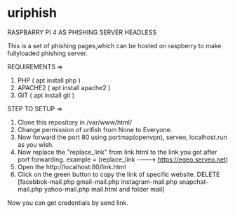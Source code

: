 # uriphish
RASPBARRY PI 4 AS PHISHING SERVER HEADLESS

This is a set of phishing pages,which can be hosted on raspberry to make fullyloaded phishing server.

REQUIREMENTS =>

1) PHP     ( apt install php )
2) APACHE2 ( apt install apache2 )
3) GIT     ( apt install git )

STEP TO SETUP =>

1) Clone this repository in /var/www/html/
2) Change permission of urifish from None to Everyone.
3) Now forward the port 80 using portmap(openvpn), serveo, localhost.run as you wish.
4) Now replace the "replace_link" from link.html to the link you got after port forwarding.
example = (replace_link ----> https://egeo.serveo.net)
4) Open the http://localhost:80/link.html
5) Click on the green button to copy the link of specific website.
DELETE [facebbok-mail.php gmail-mail.php instagram-mail.php snapchat-mail.php yahoo-mail.php mail.html and folder mail]

Now you can get credentials by send link.
